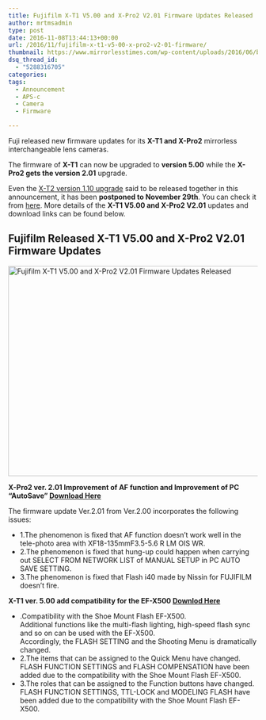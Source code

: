 ```yaml
---
title: Fujifilm X-T1 V5.00 and X-Pro2 V2.01 Firmware Updates Released
author: mrtmsadmin
type: post
date: 2016-11-08T13:44:13+00:00
url: /2016/11/fujifilm-x-t1-v5-00-x-pro2-v2-01-firmware/
thumbnail: https://www.mirrorlesstimes.com/wp-content/uploads/2016/06/best-fujifilm-x-t1-lenses.jpg
dsq_thread_id:
  - "5288316705"
categories:
tags:
  - Announcement
  - APS-c
  - Camera
  - Firmware

---
```

Fuji released new firmware updates for its **X-T1 and X-Pro2** mirrorless interchangeable lens cameras.

The firmware of **X-T1** can now be upgraded to **version 5.00** while the **X-Pro2 gets the version 2.01** upgrade.

Even the [X-T2 version 1.10 upgrade][1] said to be released together in this announcement, it has been **postponed to November 29th**. You can check it from <a href="http://www.fujifilm.com/news/n161031_02.html" target="_blank">here</a>. More details of the **X-T1 V5.00 and X-Pro2 V2.01** updates and download links can be found below.<!--more-->

## Fujifilm Released X-T1 V5.00 and X-Pro2 V2.01 Firmware Updates

[<img class="aligncenter wp-image-319 size-full" title="Fujifilm X-T1 V5.00 and X-Pro2 V2.01 Firmware Updates Released" src="https://i2.wp.com/www.mirrorlesstimes.com/wp-content/uploads/2016/06/fujifilm-x-pro2-firmware-updates.jpg?resize=600%2C424&#038;ssl=1" alt="Fujifilm X-T1 V5.00 and X-Pro2 V2.01 Firmware Updates Released" width="600" height="424" srcset="https://i2.wp.com/www.mirrorlesstimes.com/wp-content/uploads/2016/06/fujifilm-x-pro2-firmware-updates.jpg?w=950&ssl=1 950w, https://i2.wp.com/www.mirrorlesstimes.com/wp-content/uploads/2016/06/fujifilm-x-pro2-firmware-updates.jpg?resize=300%2C212&ssl=1 300w, https://i2.wp.com/www.mirrorlesstimes.com/wp-content/uploads/2016/06/fujifilm-x-pro2-firmware-updates.jpg?resize=768%2C542&ssl=1 768w" sizes="(max-width: 600px) 100vw, 600px" data-recalc-dims="1" />][2]

**X-Pro2 ver. 2.01 Improvement of AF function and Improvement of PC “AutoSave” <a href="http://www.fujifilm.com/support/digital_cameras/software/firmware/x/xpro2/index.html" target="_blank">Download Here</a>**

The firmware update Ver.2.01 from Ver.2.00 incorporates the following issues:

<ul class="noteListB01">
  <li>
    <span class="pointer">1.</span>The phenomenon is fixed that AF function doesn’t work well in the tele-photo area with XF18-135mmF3.5-5.6 R LM OIS WR.
  </li>
  <li>
    <span class="pointer">2.</span>The phenomenon is fixed that hung-up could happen when carrying out SELECT FROM NETWORK LIST of MANUAL SETUP in PC AUTO SAVE SETTING.
  </li>
  <li>
    <span class="pointer">3.</span>The phenomenon is fixed that Flash i40 made by Nissin for FUJIFILM doesn’t fire.
  </li>
</ul>

**X-T1 ver. 5.00 add compatibility for the EF-X500 <a href="http://www.fujifilm.com/support/digital_cameras/software/firmware/x/xt1/index.html" target="_blank">Downlod Here</a>**

<ul class="noteListB01">
  <li>
    <span class="pointer">.</span>Compatibility with the Shoe Mount Flash EF-X500.<br /> Additional functions like the multi-flash lighting, high-speed flash sync and so on can be used with the EF-X500.<br /> Accordingly, the FLASH SETTING and the Shooting Menu is dramatically changed.
  </li>
  <li>
    <span class="pointer">2.</span>The items that can be assigned to the Quick Menu have changed.<br /> FLASH FUNCTION SETTINGS and FLASH COMPENSATION have been added due to the compatibility with the Shoe Mount Flash EF-X500.
  </li>
  <li>
    <span class="pointer">3.</span>The roles that can be assigned to the Function buttons have changed.<br /> FLASH FUNCTION SETTINGS, TTL-LOCK and MODELING FLASH have been added due to the compatibility with the Shoe Mount Flash EF-X500.
  </li>
</ul>

 [1]: https://www.mirrorlesstimes.com/2016/11/fujifilm-x-t2-firmware-version-1-10-coming/
 [2]: https://i2.wp.com/www.mirrorlesstimes.com/wp-content/uploads/2016/06/fujifilm-x-pro2-firmware-updates.jpg?ssl=1